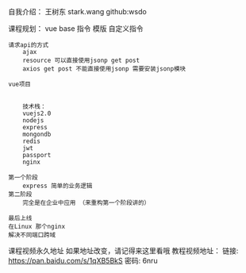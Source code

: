 自我介绍：
    王树东 stark.wang
    github:wsdo

    

课程规划：
    vue base
    指令
    模版
    自定义指令


    请求api的方式
        ajax
        resource 可以直接使用jsonp get post
        axios get post 不能直接使用jsonp 需要安装jsonp模块 

    vue项目


        技术栈：   
        vuejs2.0 
        nodejs
        express
        mongondb
        redis
        jwt
        passport
        nginx

    第一个阶段
        express 简单的业务逻辑
    第二阶段
        完全是在企业中应用 （来重构第一个阶段讲的）

    最后上线
    在Linux 那个nginx
    解决不同端口跨域

课程视频永久地址
如果地址改变，请记得来这里看哦
教程视频地址：
链接: https://pan.baidu.com/s/1qXB5BkS 密码: 6nru